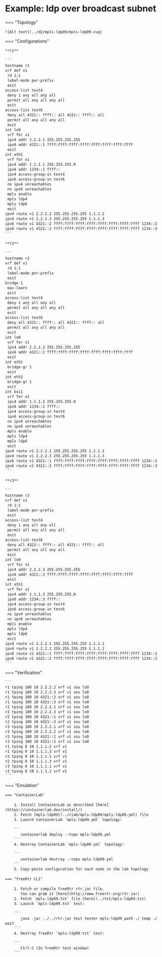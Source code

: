 # Example: ldp over broadcast subnet

=== "Topology"

    ![Alt text](../d2/mpls-ldp09/mpls-ldp09.svg)

=== "Configurations"

    **r1**

    ```
    hostname r1
    vrf def v1
     rd 1:1
     label-mode per-prefix
     exit
    access-list test4
     deny 1 any all any all
     permit all any all any all
     exit
    access-list test6
     deny all 4321:: ffff:: all 4321:: ffff:: all
     permit all any all any all
     exit
    int lo0
     vrf for v1
     ipv4 addr 2.2.2.1 255.255.255.255
     ipv6 addr 4321::1 ffff:ffff:ffff:ffff:ffff:ffff:ffff:ffff
     exit
    int eth1
     vrf for v1
     ipv4 addr 1.1.1.1 255.255.255.0
     ipv6 addr 1234::1 ffff::
     ipv4 access-group-in test4
     ipv6 access-group-in test6
     no ipv4 unreachables
     no ipv6 unreachables
     mpls enable
     mpls ldp4
     mpls ldp6
     exit
    ipv4 route v1 2.2.2.2 255.255.255.255 1.1.1.2
    ipv4 route v1 2.2.2.3 255.255.255.255 1.1.1.3
    ipv6 route v1 4321::2 ffff:ffff:ffff:ffff:ffff:ffff:ffff:ffff 1234::2
    ipv6 route v1 4321::3 ffff:ffff:ffff:ffff:ffff:ffff:ffff:ffff 1234::3
    ```

    **r2**

    ```
    hostname r2
    vrf def v1
     rd 1:1
     label-mode per-prefix
     exit
    bridge 1
     mac-learn
     exit
    access-list test4
     deny 1 any all any all
     permit all any all any all
     exit
    access-list test6
     deny all 4321:: ffff:: all 4321:: ffff:: all
     permit all any all any all
     exit
    int lo0
     vrf for v1
     ipv4 addr 2.2.2.2 255.255.255.255
     ipv6 addr 4321::2 ffff:ffff:ffff:ffff:ffff:ffff:ffff:ffff
     exit
    int eth1
     bridge-gr 1
     exit
    int eth2
     bridge-gr 1
     exit
    int bvi1
     vrf for v1
     ipv4 addr 1.1.1.2 255.255.255.0
     ipv6 addr 1234::2 ffff::
     ipv4 access-group-in test4
     ipv6 access-group-in test6
     no ipv4 unreachables
     no ipv6 unreachables
     mpls enable
     mpls ldp4
     mpls ldp6
     exit
    ipv4 route v1 2.2.2.1 255.255.255.255 1.1.1.1
    ipv4 route v1 2.2.2.3 255.255.255.255 1.1.1.3
    ipv6 route v1 4321::1 ffff:ffff:ffff:ffff:ffff:ffff:ffff:ffff 1234::1
    ipv6 route v1 4321::3 ffff:ffff:ffff:ffff:ffff:ffff:ffff:ffff 1234::3
    ```

    **r3**

    ```
    hostname r3
    vrf def v1
     rd 1:1
     label-mode per-prefix
     exit
    access-list test4
     deny 1 any all any all
     permit all any all any all
     exit
    access-list test6
     deny all 4321:: ffff:: all 4321:: ffff:: all
     permit all any all any all
     exit
    int lo0
     vrf for v1
     ipv4 addr 2.2.2.3 255.255.255.255
     ipv6 addr 4321::3 ffff:ffff:ffff:ffff:ffff:ffff:ffff:ffff
     exit
    int eth1
     vrf for v1
     ipv4 addr 1.1.1.3 255.255.255.0
     ipv6 addr 1234::3 ffff::
     ipv4 access-group-in test4
     ipv6 access-group-in test6
     no ipv4 unreachables
     no ipv6 unreachables
     mpls enable
     mpls ldp4
     mpls ldp6
     exit
    ipv4 route v1 2.2.2.1 255.255.255.255 1.1.1.1
    ipv4 route v1 2.2.2.2 255.255.255.255 1.1.1.2
    ipv6 route v1 4321::1 ffff:ffff:ffff:ffff:ffff:ffff:ffff:ffff 1234::1
    ipv6 route v1 4321::2 ffff:ffff:ffff:ffff:ffff:ffff:ffff:ffff 1234::2
    ```

=== "Verification"

    ```
    r1 tping 100 10 2.2.2.2 vrf v1 sou lo0
    r1 tping 100 10 2.2.2.3 vrf v1 sou lo0
    r1 tping 100 10 4321::2 vrf v1 sou lo0
    r1 tping 100 10 4321::3 vrf v1 sou lo0
    r2 tping 100 10 2.2.2.1 vrf v1 sou lo0
    r2 tping 100 10 2.2.2.3 vrf v1 sou lo0
    r2 tping 100 10 4321::1 vrf v1 sou lo0
    r2 tping 100 10 4321::3 vrf v1 sou lo0
    r3 tping 100 10 2.2.2.1 vrf v1 sou lo0
    r3 tping 100 10 2.2.2.2 vrf v1 sou lo0
    r3 tping 100 10 4321::1 vrf v1 sou lo0
    r3 tping 100 10 4321::2 vrf v1 sou lo0
    r1 tping 0 10 1.1.1.2 vrf v1
    r1 tping 0 10 1.1.1.3 vrf v1
    r2 tping 0 10 1.1.1.1 vrf v1
    r2 tping 0 10 1.1.1.3 vrf v1
    r3 tping 0 10 1.1.1.1 vrf v1
    r3 tping 0 10 1.1.1.2 vrf v1
    ```

=== "Emulation"

    === "ContainerLab"

        1. Install ContainerLab as described [here](https://containerlab.dev/install/)  
        2. Fetch [mpls-ldp09](../clab/mpls-ldp09/mpls-ldp09.yml) file  
        3. Launch ContainerLab `mpls-ldp09.yml` topology:  

        ```
           containerlab deploy --topo mpls-ldp09.yml  
        ```
        4. Destroy ContainerLab `mpls-ldp09.yml` topology:  

        ```
           containerlab destroy --topo mpls-ldp09.yml  
        ```
        5. Copy-paste configuration for each node in the lab topology

    === "freeRtr CLI"

        1. Fetch or compile freeRtr rtr.jar file.  
           You can grab it [here](http://www.freertr.org/rtr.jar)  
        2. Fetch `mpls-ldp09.tst` file [here](../tst/mpls-ldp09.tst)  
        3. Launch `mpls-ldp09.tst` test:  

        ```
           java -jar ../../rtr.jar test tester mpls-ldp09 path ./ temp ./ wait
        ```
        4. Destroy freeRtr `mpls-ldp09.tst` test:  

        ```
           Ctrl-C (In freeRtr test window)
        ```

